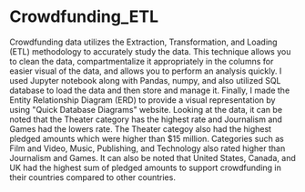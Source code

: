 # Crowdfunding_ETL
Crowdfunding data utilizes the Extraction, Transformation, and Loading (ETL) methodology to accurately study the data.
This technique allows you to clean the data, compartmentalize it appropriately in the columns for easier visual of the data, and allows you to perform an analysis quickly.
I used Jupyter notebook along with Pandas, numpy, and also utilized SQL database to load the data and then store and manage it. Finally, I made the Entity Relationship Diagram (ERD) to provide a visual representation by using "Quick Database Diagrams" website. 
Looking at the data, it can be noted that the Theater category has the highest rate and Journalism and Games had the lowers rate. 
The Theater categoy also had the highest pledged amounts which were higher than $15 million. Categories such as Film and Video, Music, Publishing, and Technology also rated higher than Journalism and Games. 
It can also be noted that United States, Canada, and UK had the highest sum of pledged amounts to support crowdfunding in their countries compared to other countries. 